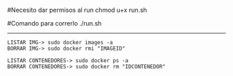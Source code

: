 #Necesito dar permisos al run
chmod u+x run.sh

#Comando para correrlo 
./run.sh

-----------------------------------------------

	LISTAR IMG-> sudo docker images -a
	BORRAR IMG-> sudo docker rmi "IMAGEID"

	LISTAR CONTENEDORES-> sudo docker ps -a 
	BORRAR CONTENEDORES-> sudo docker rm "IDCONTENEDOR"
